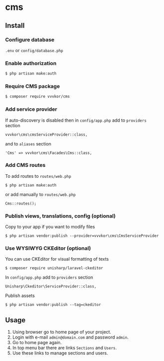 # cms

## Install

### Configure database

`.env` or `config/database.php`

### Enable authorization

``` bash
$ php artisan make:auth
``` 

### Require CMS package

``` bash
$ composer require vvvkor/cms
``` 

### Add service provider

If auto-discovery is disabled then 
in `config/app.php` add to `providers` section
```
vvvkor\cms\cmsServiceProvider::class,
```
and to `aliases` section
```
'Cms' => vvvkor\cms\Facades\Cms::class,
```

### Add CMS routes

To add routes to `routes/web.php`

```
$ php artisan make:auth
```

or add manually to `routes/web.php`

```
Cms::routes();
```

### Publish views, translations, config (optional)

Copy to your app if you want to modify files

```
$ php artisan vendor:publish --provider=vvvkor\cms\CmsServiceProvider
```

### Use WYSIWYG CKEditor (optional)

You can use CKEditor for visual formatting of texts
```
$ composer require unisharp/laravel-ckeditor
```

In `config/app.php` add to `providers` section
```
Unisharp\Ckeditor\ServiceProvider::class,
```
Publish assets
```
$ php artisan vendor:publish --tag=ckeditor
```

## Usage

1. Using browser go to home page of your project.
2. Login with e-mail `admin@domain.com` and password `admin`.
3. Go to home page again.
4. In top menu bar there are links `Sections` and `Users`.
5. Use these links to manage sections and users.